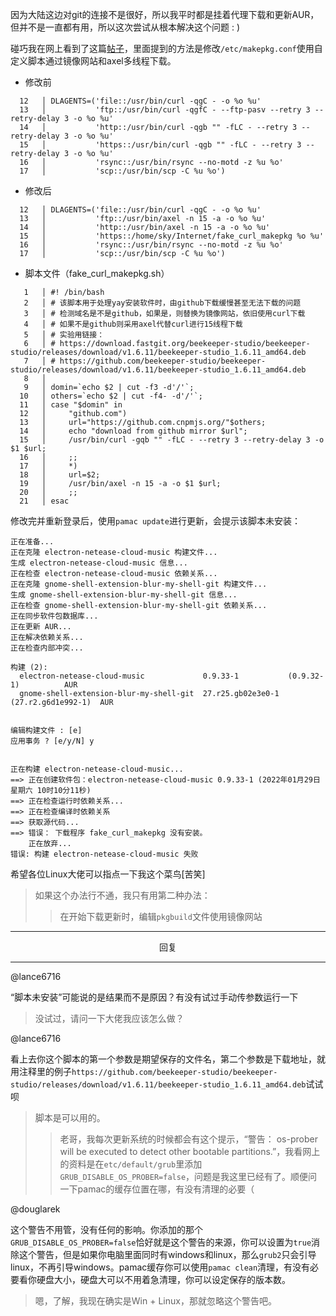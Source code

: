 因为大陆这边对git的连接不是很好，所以我平时都是挂着代理下载和更新AUR，但并不是一直都有用，所以这次尝试从根本解决这个问题 : )

碰巧我在网上看到了这篇[帖子](https://zhuanlan.zhihu.com/p/176987140)，里面提到的方法是修改`/etc/makepkg.conf`使用自定义脚本通过镜像网站和axel多线程下载。

- 修改前

```
  12   │ DLAGENTS=('file::/usr/bin/curl -qgC - -o %o %u'
  13   │           'ftp::/usr/bin/curl -qgfC - --ftp-pasv --retry 3 --retry-delay 3 -o %o %u'
  14   │           'http::/usr/bin/curl -qgb "" -fLC - --retry 3 --retry-delay 3 -o %o %u'
  15   │           'https::/usr/bin/curl -qgb "" -fLC - --retry 3 --retry-delay 3 -o %o %u'
  16   │           'rsync::/usr/bin/rsync --no-motd -z %u %o'
  17   │           'scp::/usr/bin/scp -C %u %o')
```

- 修改后

```
  12   │ DLAGENTS=('file::/usr/bin/curl -qgC - -o %o %u'
  13   │           'ftp::/usr/bin/axel -n 15 -a -o %o %u'
  14   │           'http::/usr/bin/axel -n 15 -a -o %o %u'
  15   │           'https::/home/sky/Internet/fake_curl_makepkg %o %u'
  16   │           'rsync::/usr/bin/rsync --no-motd -z %u %o'
  17   │           'scp::/usr/bin/scp -C %u %o')
```

- 脚本文件（fake_curl_makepkg.sh）

```shell
   1   │ #! /bin/bash
   2   │ # 该脚本用于处理yay安装软件时，由github下载缓慢甚至无法下载的问题
   3   │ # 检测域名是不是github，如果是，则替换为镜像网站，依旧使用curl下载
   4   │ # 如果不是github则采用axel代替curl进行15线程下载
   5   │ # 实验用链接：
   6   │ # https://download.fastgit.org/beekeeper-studio/beekeeper-studio/releases/download/v1.6.11/beekeeper-studio_1.6.11_amd64.deb
   7   │ # https://github.com/beekeeper-studio/beekeeper-studio/releases/download/v1.6.11/beekeeper-studio_1.6.11_amd64.deb
   8   │ 
   9   │ domin=`echo $2 | cut -f3 -d'/'`;
  10   │ others=`echo $2 | cut -f4- -d'/'`;
  11   │ case "$domin" in 
  12   │     "github.com")
  13   │     url="https://github.com.cnpmjs.org/"$others;
  14   │     echo "download from github mirror $url";
  15   │     /usr/bin/curl -gqb "" -fLC - --retry 3 --retry-delay 3 -o $1 $url;
  16   │     ;;
  17   │     *)
  18   │     url=$2;
  19   │     /usr/bin/axel -n 15 -a -o $1 $url;
  20   │     ;;
  21   │ esac
```

修改完并重新登录后，使用`pamac update`进行更新，会提示该脚本未安装：

```
正在准备...
正在克隆 electron-netease-cloud-music 构建文件...
生成 electron-netease-cloud-music 信息...
正在检查 electron-netease-cloud-music 依赖关系...
正在克隆 gnome-shell-extension-blur-my-shell-git 构建文件...
生成 gnome-shell-extension-blur-my-shell-git 信息...
正在检查 gnome-shell-extension-blur-my-shell-git 依赖关系...
正在同步软件包数据库...
正在更新 AUR...                                                                                         
正在解决依赖关系...                                                                                     
正在检查内部冲突...

构建 (2):
  electron-netease-cloud-music             0.9.33-1           (0.9.32-1)          AUR
  gnome-shell-extension-blur-my-shell-git  27.r25.gb02e3e0-1  (27.r2.g6d1e992-1)  AUR


编辑构建文件 : [e] 
应用事务 ? [e/y/N] y


正在构建 electron-netease-cloud-music...
==> 正在创建软件包：electron-netease-cloud-music 0.9.33-1 (2022年01月29日 星期六 10时10分11秒)
==> 正在检查运行时依赖关系...
==> 正在检查编译时依赖关系
==> 获取源代码...
==> 错误： 下载程序 fake_curl_makepkg 没有安装。
    正在放弃...
错误: 构建 electron-netease-cloud-music 失败
```

希望各位Linux大佬可以指点一下我这个菜鸟[苦笑]

> 如果这个办法行不通，我只有用第二种办法：
>> 在开始下载更新时，编辑`pkgbuild`文件使用镜像网站

----

<center>回复</center>

----

@lance6716

  “脚本未安装”可能说的是结果而不是原因？有没有试过手动传参数运行一下
  > 没试过，请问一下大佬我应该怎么做？

@lance6716

  看上去你这个脚本的第一个参数是期望保存的文件名，第二个参数是下载地址，就用注释里的例子`https://github.com/beekeeper-studio/beekeeper-studio/releases/download/v1.6.11/beekeeper-studio_1.6.11_amd64.deb`试试呗
  > 脚本是可以用的。
  >> 老哥，我每次更新系统的时候都会有这个提示，“警告： os-prober will be executed to detect other bootable partitions.”，我看网上的资料是在`etc/default/grub`里添加`GRUB_DISABLE_OS_PROBER=false`，问题是我这里已经有了。顺便问一下pamac的缓存位置在哪，有没有清理的必要（

@douglarek

  这个警告不用管，没有任何的影响。你添加的那个`GRUB_DISABLE_OS_PROBER=false`恰好就是这个警告的来源，你可以设置为`true`消除这个警告，但是如果你电脑里面同时有windows和linux，那么`grub2`只会引导linux，不再引导windows。pamac缓存你可以使用`pamac clean`清理，有没有必要看你硬盘大小，硬盘大可以不用着急清理，你可以设定保存的版本数。
  > 嗯，了解，我现在确实是Win + Linux，那就忽略这个警告吧。